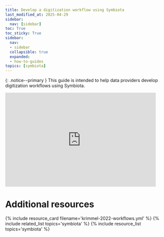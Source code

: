 ```yaml
---
title: Develop a digitization workflow using Symbiota
last_modified_at: 2025-04-29
sidebar:
  nav: [sidebar]
toc: True
toc_sticky: True
sidebar:
  nav:
  - sidebar
  collapsible: true
  expanded:
  - how-to-guides
topics: [symbiota]
---
```


{: .notice--primary }
This guide is intended to help data providers develop digitization workflows using Symbiota.

<iframe src="https://docs.google.com/presentation/d/1_b6990eETxSRmIVEb8eamaAhEuK3jWLxTB41YYcX_so/embed?start=false&loop=false&delayms=10000" frameborder="0" width="480" height="299" allowfullscreen="true" mozallowfullscreen="true" webkitallowfullscreen="true"></iframe>

# Additional resources
{% include resource_card filename='krimmel-2022-workflows.yml' %}
{% include related_list topics='symbiota' %}
{% include resource_list topics='symbiota' %}
